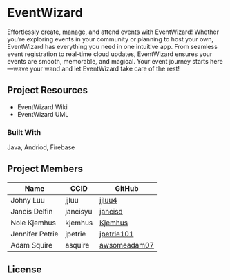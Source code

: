 # EventWizard
Effortlessly create, manage, and attend events with EventWizard!
Whether you’re exploring events in your community or planning to host your own, EventWizard has everything you need in one intuitive app.
From seamless event registration to real-time cloud updates, EventWizard ensures your events are smooth, memorable, and magical.
Your event journey starts here—wave your wand and let EventWizard take care of the rest!

## Project Resources
- EventWizard Wiki
- EventWizard UML

### Built With

Java, Andriod, Firebase

## Project Members

| Name            | CCID          | GitHub                                          |
| --------------- | ------------- | ----------------------------------------------- |
| Johny Luu       | jjluu         | [jjluu4](https://github.com/jjluu4)             |
| Jancis Delfin   | jancisyu      | [jancisd](https://github.com/jancisd)           |
| Nole Kjemhus    | kjemhus       | [Kjemhus](https://github.com/Kjemhus)           |
| Jennifer Petrie | jpetrie       | [jpetrie101](https://github.com/jpetrie101)     |
| Adam Squire     | asquire       | [awsomeadam07](https://github.com/awsomeadam07) |

## License
